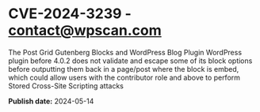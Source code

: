# CVE-2024-3239 - contact@wpscan.com

The Post Grid Gutenberg Blocks and WordPress Blog Plugin  WordPress plugin before 4.0.2 does not validate and escape some of its block options before outputting them back in a page/post where the block is embed, which could allow users with the contributor role and above to perform Stored Cross-Site Scripting attacks

**Publish date:** 2024-05-14
